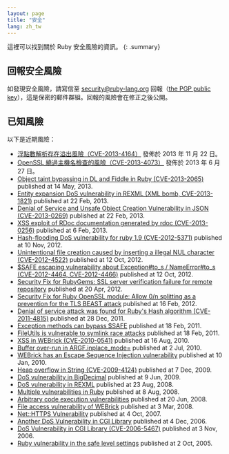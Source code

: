 ```yaml
---
layout: page
title: "安全"
lang: zh_tw
---
```


這裡可以找到關於 Ruby 安全風險的資訊。
{: .summary}

## 回報安全風險

如發現安全風險，請寫信至 security@ruby-lang.org 回報（[the PGP public key](/security.asc)），這是保密的郵件群組。回報的風險會在修正之後公開。

## 已知風險

以下是近期風險：

* [浮點數解析存在溢出風險（CVE-2013-4164）](/zh_tw/news/2013/11/22/heap-overflow-in-floating-point-parsing-cve-2013-4164/)
  發佈於 2013 年 11 月 22 日。
* [OpenSSL 繞過主機名檢查的風險（CVE-2013-4073）](/zh_tw/news/2013/06/27/hostname-check-bypassing-vulnerability-in-openssl-client-cve-2013-4073/)
  發佈於 2013 年 6 月 27 日。
* [Object taint bypassing in DL and Fiddle in Ruby
  (CVE-2013-2065)](/en/news/2013/05/14/taint-bypass-dl-fiddle-cve-2013-2065/)
  published at 14 May, 2013.
* [Entity expansion DoS vulnerability in REXML (XML bomb,
  CVE-2013-1821)][1]
  published at 22 Feb, 2013.
* [Denial of Service and Unsafe Object Creation Vulnerability in JSON
  (CVE-2013-0269)][2]
  published at 22 Feb, 2013.
* [XSS exploit of RDoc documentation generated by rdoc
  (CVE-2013-0256)][3]
  published at 6 Feb, 2013.
* [Hash-flooding DoS vulnerability for ruby 1.9 (CVE-2012-5371)][4]
  published at 10 Nov, 2012.
* [Unintentional file creation caused by inserting a illegal NUL
  character (CVE-2012-4522)][5]
  published at 12 Oct, 2012.
* [$SAFE escaping vulnerability about Exception#to\_s / NameError#to\_s
  (CVE-2012-4464, CVE-2012-4466)][6]
  published at 12 Oct, 2012.
* [Security Fix for RubyGems: SSL server verification failure for remote
  repository][7] published at 20 Apr, 2012.
* [Security Fix for Ruby OpenSSL module: Allow 0/n splitting as a
  prevention for the TLS BEAST attack][8]
  published at 16 Feb, 2012.
* [Denial of service attack was found for Ruby\'s Hash algorithm
  (CVE-2011-4815)][9]
  published at 28 Dec, 2011.
* [Exception methods can bypass $SAFE][10]
  published at 18 Feb, 2011.
* [FileUtils is vulnerable to symlink race attacks][11]
  published at 18 Feb, 2011.
* [XSS in WEBrick (CVE-2010-0541)][12]
  published at 16 Aug, 2010.
* [Buffer over-run in ARGF.inplace\_mode=][13]
  published at 2 Jul, 2010.
* [WEBrick has an Escape Sequence Injection vulnerability][14]
  published at 10 Jan, 2010.
* [Heap overflow in String (CVE-2009-4124)][15]
  published at 7 Dec, 2009.
* [DoS vulnerability in
  BigDecimal](/en/news/2009/06/09/dos-vulnerability-in-bigdecimal/)
  published at 9 Jun, 2009.
* [DoS vulnerability in
  REXML](/en/news/2008/08/23/dos-vulnerability-in-rexml/)
  published at 23 Aug, 2008.
* [Multiple vulnerabilities in
  Ruby](/en/news/2008/08/08/multiple-vulnerabilities-in-ruby/)
  published at 8 Aug, 2008.
* [Arbitrary code execution
  vulnerabilities](/en/news/2008/06/20/arbitrary-code-execution-vulnerabilities/)
  published at 20 Jun, 2008.
* [File access vulnerability of
  WEBrick](/en/news/2008/03/03/webrick-file-access-vulnerability/)
  published at 3 Mar, 2008.
* [Net::HTTPS
  Vulnerability](/en/news/2007/10/04/net-https-vulnerability/)
  published at 4 Oct, 2007.
* [Another DoS Vulnerability in CGI
  Library](/en/news/2006/12/04/another-dos-vulnerability-in-cgi-library/)
  published at 4 Dec, 2006.
* [DoS Vulnerability in CGI Library (CVE-2006-5467)](/en/news/2006/11/03/CVE-2006-5467/)
  published at 3 Nov, 2006.
* [Ruby vulnerability in the safe level
  settings](/en/news/2005/10/03/ruby-vulnerability-in-the-safe-level-settings/)
  published at 2 Oct, 2005.



[1]: /en/news/2013/02/22/rexml-dos-2013-02-22/
[2]: /en/news/2013/02/22/json-dos-cve-2013-0269/
[3]: /en/news/2013/02/06/rdoc-xss-cve-2013-0256/
[4]: /en/news/2012/11/09/ruby19-hashdos-cve-2012-5371/
[5]: /en/news/2012/10/12/poisoned-NUL-byte-vulnerability/
[6]: /en/news/2012/10/12/cve-2012-4464-cve-2012-4466/
[7]: /en/news/2012/04/20/ruby-1-9-3-p194-is-released/
[8]: /en/news/2012/02/16/security-fix-for-ruby-openssl-module-allow-0n-splitting-as-a-prevention-for-the-tls-beast-attack-/
[9]: /en/news/2011/12/28/denial-of-service-attack-was-found-for-rubys-hash-algorithm-cve-2011-4815/
[10]: /en/news/2011/02/18/exception-methods-can-bypass-safe/
[11]: /en/news/2011/02/18/fileutils-is-vulnerable-to-symlink-race-attacks/
[12]: /en/news/2010/08/16/xss-in-webrick-cve-2010-0541/
[13]: /en/news/2010/07/02/ruby-1-9-1-p429-is-released/
[14]: /en/news/2010/01/10/webrick-escape-sequence-injection/
[15]: /en/news/2009/12/07/heap-overflow-in-string/

